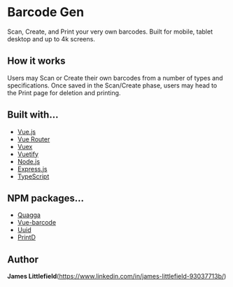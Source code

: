 # Barcode Gen

Scan, Create, and Print your very own barcodes. Built for mobile, tablet desktop and up to 4k screens.

## How it works

Users may Scan or Create their own barcodes from a number of types and specifications. Once saved in the Scan/Create phase, users may head to the Print page for deletion and printing.

## Built with...

* [Vue.js](https://vuejs.org/)
* [Vue Router](https://router.vuejs.org/)
* [Vuex](https://vuex.vuejs.org/)
* [Vuetify](https://vuetifyjs.com/en/)
* [Node.js](https://nodejs.org/en/)
* [Express.js](https://expressjs.com/)
* [TypeScript](https://www.typescriptlang.org/)

## NPM packages...

* [Quagga](https://www.npmjs.com/package/quagga)
* [Vue-barcode](https://www.npmjs.com/package/vue-barcode)
* [Uuid](https://www.npmjs.com/package/uuid)
* [PrintD](https://www.npmjs.com/package/printd)

## Author

**James Littlefield**(https://www.linkedin.com/in/james-littlefield-93037713b/)

